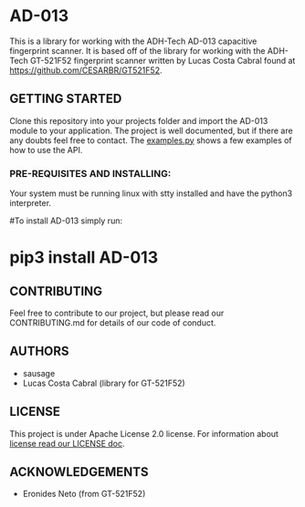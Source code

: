 # AD-013

This is a library for working with the ADH-Tech AD-013 capacitive fingerprint scanner. It is based off of the library for working with the ADH-Tech GT-521F52 fingerprint scanner written by Lucas Costa Cabral found at <https://github.com/CESARBR/GT521F52>.

## GETTING STARTED

Clone this repository into your projects folder and import the AD-013 module
to your application. The project is well documented, but if there are any doubts
feel free to contact. The [examples.py](examples.py) shows a few examples of how to use the API.

### PRE-REQUISITES AND INSTALLING:

Your system must be running linux with stty installed and have the python3 interpreter.

#To install AD-013 simply run:
#
#    pip3 install AD-013

## CONTRIBUTING

Feel free to contribute to our project, but please read our CONTRIBUTING.md for details of our code of conduct.

## AUTHORS

- sausage
- Lucas Costa Cabral (library for GT-521F52)

## LICENSE

This project is under Apache License 2.0 license. For information about [license read our LICENSE doc](LICENSE).

## ACKNOWLEDGEMENTS

- Eronides Neto (from GT-521F52)
